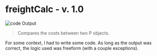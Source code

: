 # freightCalc - v. 1.0

![code Output](https://github.com/danbsolo/images/blob/main/freightCalcOUTPUT.JPG)

> Compares the costs between two P objects.

For some context, I had to write some code. As long as the output was correct, the logic used was freeform (with a couple exceptions).